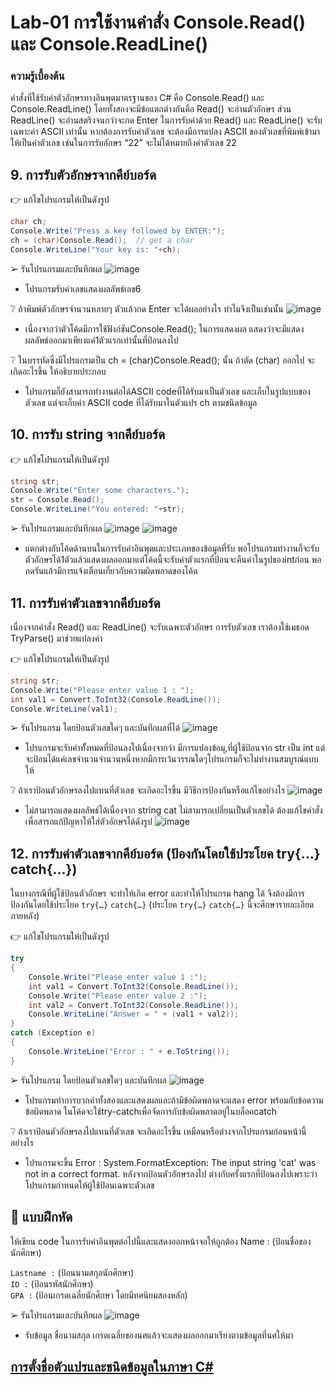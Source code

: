 # Lab-01 การใช้งานคำสั่ง Console.Read() และ Console.ReadLine()
### ความรู้เบื้องต้น

คำสั่งที่ใช้รับค่าตัวอักษรทางอินพุตมาตรฐานของ C# คือ Console.Read() และ Console.ReadLine() โดยทั้งสองจะมีข้อแตกต่างกันคือ Read() จะอ่านตัวอักษร ส่วน ReadLine() จะอ่านสตริงจนกว่าจะกด Enter ในการรับค่าด้วย Read() และ ReadLine() จะรับเฉพาะค่า ASCII เท่านั้น หากต้องการรับค่าตัวเลข จะต้องมีการแปลง ASCII ของตัวเลขที่พิมพ์เข้ามาให้เป็นค่าตัวเลข เช่นในการรับอักษร “22” จะไม่ได้หมายถึงค่าตัวเลข 22

## 9. การรับตัวอักษรจากคีย์บอร์ด

👉 แก้ไขโปรแกรมให้เป็นดังรูป

```csharp
char ch;
Console.Write("Press a key followed by ENTER:");
ch = (char)Console.Read();  // get a char
Console.WriteLine("Your key is: "+ch);
```

➢ รันโปรแกรมและบันทึกผล
![image](https://github.com/65030121natthamon/03376836-OOP-2566-Lab-01/assets/144195611/f2818549-7a5b-468a-b605-eac130730af4)
- โปรแกรมรับค่าเลขแสดงผลลัพธ์เลข6


❔ ถ้าพิมพ์ตัวอักษรจำนวนหลายๆ ตัวแล้วกด Enter จะได้ผลอย่างไร ทำไมจึงเป็นเช่นนั้น
![image](https://github.com/65030121natthamon/03376836-OOP-2566-Lab-01/assets/144195611/22117410-5316-40da-aa8c-809b4aaac8cb)
- เนื่องจากว่าตัวโค้ดมีการใช้ฟังก์ชันConsole.Read(); ในการแสดงผล แสดงว่าจะมีแสดงผลลัพธ์ออกมาเพียงแค่1ตัวแรกเท่านั้นที่ป้อนลงไป

❔ ในบรรทัดซึ่งมีโปรแกรมเป็น ch = (char)Console.Read(); นั้น ถ้าตัด (char) ออกไป จะเกิดอะไรขึ้น ให้อธิบายประกอบ
- โปรแกรมก็ยังสามารถทำงานต่อได้ASCII codeที่ได้รับมาเป็นตัวเลข และเก็บในรูปแบบของตัวเลข แต่จะเก็บค่า ASCII code ที่ได้รับมาในตัวแปร ch ตามชนิดข้อมูล


## 10. การรับ string จากคีย์บอร์ด

👉 แก้ไขโปรแกรมให้เป็นดังรูป

```csharp
string str;
Console.Write("Enter some characters.");
str = Console.Read();
Console.WriteLine("You entered: "+str);
```

➢ รันโปรแกรมและบันทึกผล
![image](https://github.com/65030121natthamon/03376836-OOP-2566-Lab-01/assets/144195611/d1d611d6-e9ea-413a-ba56-9bcb5e50acb4)
![image](https://github.com/65030121natthamon/03376836-OOP-2566-Lab-01/assets/144195611/26c583d0-9242-40de-acf2-fb56b7221cc1)
- แตกต่างกับโค้ดด้านบนในการรับค่าอินพุตและประเภทของข้อมูลที่รับ พอโปรแกรมทำงานก็จะรับตัวอักษรได้1ตัวแล้วแสดงผลออกมาแต่โค้ดนี้จะรับค่าตัวแรกที่ป้อนจะคืนค่าในรูปของintก่อน พอกดรันแล้วมีการแจ้งเตือนเกี่ยวกับความผิดพลาดของโค้ด


## 11. การรับค่าตัวเลขจากคีย์บอร์ด

เนื่องจากคำสั่ง Read() และ ReadLine() จะรับเฉพาะตัวอักษร การรับตัวเลข เราต้องใช้เมธอด TryParse() มาช่วยแปลงค่า

👉 แก้ไขโปรแกรมให้เป็นดังรูป

```csharp
string str;
Console.Write("Please enter value 1 : ");
int val1 = Convert.ToInt32(Console.ReadLine());
Console.WriteLine(val1);
```

➢ รันโปรแกรม โดยป้อนตัวเลขใดๆ และบันทึกผลที่ได้
![image](https://github.com/65030121natthamon/03376836-OOP-2566-Lab-01/assets/144195611/a1f56c0c-8449-445d-ac9a-fb0de35a01aa)
- โปรแกรมจะรับค่าทัั้งหมดที่ป้อนลงไปเนื่องจากว่า มีการแปลงข้อมุ,ที่ผู้ใช้ป้อนจาก str เป็น int แต่จะป้อนได้แค่เลขจำนวนจำนวนหนึ่งหากมีการเว้นวรรณใดๆโปรแกรมก็จะไม่ทำงานสมบูรณ์แบบให้

❔ ถ้าเราป้อนตัวอักษรลงไปแทนที่ตัวเลข จะเกิดอะไรขึ้น มีวิธีการป้องกันหรือแก้ไขอย่างไร
![image](https://github.com/65030121natthamon/03376836-OOP-2566-Lab-01/assets/144195611/59b6d8c1-9680-43ae-81ab-7e854c73b956)
- ไม่สามารถแสดงผลลัพธ์ได้เนื่องจาก string cat ไม่สามารถเปลี่ยนเป็นตัวเลขได้ ต้องแก้ไขคำสั่งเพื่อสารถแก้ปัญหาให้ใส่ตัวอักษรได้ดังรูป 
![image](https://github.com/65030121natthamon/03376836-OOP-2566-Lab-01/assets/144195611/4ef75cd9-cc1f-40c1-beef-f63868eadd5b)


## 12. การรับค่าตัวเลขจากคีย์บอร์ด (ป้องกันโดยใช้ประโยค try{…} catch{…})

ในบางกรณีที่ผู้ใช้ป้อนตัวอักษร จะทำให้เกิด error และทำให้โปรแกรม hang ได้ จึงต้องมีการป้องกันโดยใช้ประโยค `try{…}` `catch{…}` (ประโยค `try{…}` `catch{…}`   นี้จะศึกษารายละเอียดภายหลัง)

👉 แก้ไขโปรแกรมให้เป็นดังรูป

```csharp
try
{
    Console.Write("Please enter value 1 :");
    int val1 = Convert.ToInt32(Console.ReadLine());
    Console.Write("Please enter value 2 :");
    int val2 = Convert.ToInt32(Console.ReadLine());
    Console.WriteLine("Answer = " + (val1 + val2));
}
catch (Exception e)
{
    Console.WriteLine("Error : " + e.ToString());
}
```

➢ รันโปรแกรม โดยป้อนตัวเลขใดๆ และบันทึกผล
![image](https://github.com/65030121natthamon/03376836-OOP-2566-Lab-01/assets/144195611/5b36e25c-1aed-4b77-88e8-57919d40e9ca)
- โปรแกรมทำการบวกค่าทั้งสองและแสดงผลและถ้ามีข้อผิดพลาดจะแสดง error พร้อมกับข้อความข้อผิดพลาด ในโค้ดจะใช้try-catchเพื่อจัดการกับข้อผิดพลาดอยู่ในบล็อคcatch

❔ ถ้าเราป้อนตัวอักษรลงไปแทนที่ตัวเลข จะเกิดอะไรขึ้น เหมือนหรือต่างจากโปรแกรมก่อนหน้านี้อย่างไร
- โปรแกรมจะขึ้น Error : System.FormatException: The input string 'cat' was not in a correct format.
หลังจากป้อนตัวอักษรลงไป ต่างกับครั้งแรกที่ป้อนลงไปเพราะว่าโปรแกรมกำหนดให้ผู้ใช้ป้อนเฉพาะตัวเลข
## 📝 แบบฝึกหัด

ให้เขียน code ในการรับค่าอินพุตต่อไปนี้และแสดงออกหน้าจอให้ถูกต้อง Name : (ป้อนชื่อของนักศึกษา)

``Lastname :`` (ป้อนนามสกุลนักศึกษา)  
``ID :`` (ป้อนรหัสนักศึกษา)  
``GPA :`` (ป้อนเกรดเฉลี่ยนักศึกษา โดยมีทศนิยมสองหลัก)  

➢ รันโปรแกรมและบันทึกผล
![image](https://github.com/65030121natthamon/03376836-OOP-2566-Lab-01/assets/144195611/011cc954-cad6-43f7-88d0-0b63bbf4f440)
- รับข้อมูล ชื่อนามสกุล เกรดเฉลี่ยของนศแล้วจะแสดงผลออกมาเรียงตามข้อมูลที่นศให้มา

## [การตั้งชื่อตัวแปรและชนิดข้อมูลในภาษา C\#](./Lab-01-part-13.md)
